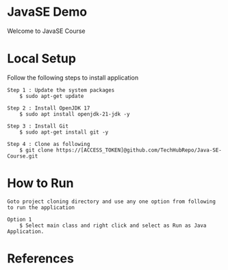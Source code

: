 # JavaSE Demo

Welcome to JavaSE Course

# Local Setup

Follow the following steps to install application

    Step 1 : Update the system packages
    	$ sudo apt-get update

    Step 2 : Install OpenJDK 17
    	$ sudo apt install openjdk-21-jdk -y

    Step 3 : Install Git
    	$ sudo apt-get install git -y

    Step 4 : Clone as following
    	$ git clone https://[ACCESS_TOKEN]@github.com/TechHubRepo/Java-SE-Course.git

# How to Run

    Goto project cloning directory and use any one option from following to run the application

    Option 1
    	$ Select main class and right click and select as Run as Java Application.
    	
# References


